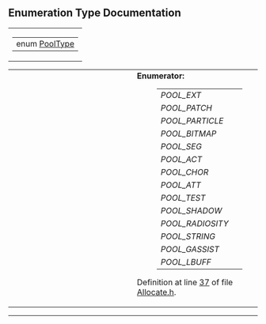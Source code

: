 ## Enumeration Type Documentation

<span id="0be386025915d7408807aa8c7ffeaadb" class="anchor"></span>

<table class="mdTable" data-cellpadding="2" data-cellspacing="0">
<colgroup>
<col style="width: 100%" />
</colgroup>
<tbody>
<tr>
<td class="mdRow"><table data-cellpadding="0" data-cellspacing="0" data-border="0">
<tbody>
<tr>
<td class="md" data-nowrap="" data-valign="top">enum <a href="Allocate_8h.md#0be386025915d7408807aa8c7ffeaadb" class="el">PoolType</a></td>
</tr>
</tbody>
</table></td>
</tr>
</tbody>
</table>

<table data-cellspacing="5" data-cellpadding="0" data-border="0">
<colgroup>
<col style="width: 50%" />
<col style="width: 50%" />
</colgroup>
<tbody>
<tr>
<td> </td>
<td><dl>
<dt><strong>Enumerator:</strong></dt>
<dd>
<table data-border="0" data-cellspacing="2" data-cellpadding="0">
<tbody>
<tr>
<td data-valign="top"><em><span id="0be386025915d7408807aa8c7ffeaadb4b5856626798f180010feeab64637c59" class="anchor"></span>POOL_EXT</em> </td>
<td></td>
</tr>
<tr>
<td data-valign="top"><em><span id="0be386025915d7408807aa8c7ffeaadbdb9a638ecf87d641231ef43523675254" class="anchor"></span>POOL_PATCH</em> </td>
<td></td>
</tr>
<tr>
<td data-valign="top"><em><span id="0be386025915d7408807aa8c7ffeaadbab2f9c09b27d4f475f13247aba5142fb" class="anchor"></span>POOL_PARTICLE</em> </td>
<td></td>
</tr>
<tr>
<td data-valign="top"><em><span id="0be386025915d7408807aa8c7ffeaadb88a896f1f93c09729feb0aa38c9e8dd6" class="anchor"></span>POOL_BITMAP</em> </td>
<td></td>
</tr>
<tr>
<td data-valign="top"><em><span id="0be386025915d7408807aa8c7ffeaadb522b5bafe02446adbbdb42c75fe9b83d" class="anchor"></span>POOL_SEG</em> </td>
<td></td>
</tr>
<tr>
<td data-valign="top"><em><span id="0be386025915d7408807aa8c7ffeaadb60a7543136349842214fe5de33dc7d0c" class="anchor"></span>POOL_ACT</em> </td>
<td></td>
</tr>
<tr>
<td data-valign="top"><em><span id="0be386025915d7408807aa8c7ffeaadb05a6c08eb182407c339a1d47f3d7a727" class="anchor"></span>POOL_CHOR</em> </td>
<td></td>
</tr>
<tr>
<td data-valign="top"><em><span id="0be386025915d7408807aa8c7ffeaadb85e04d906014cf8cd2d7de663764a4ef" class="anchor"></span>POOL_ATT</em> </td>
<td></td>
</tr>
<tr>
<td data-valign="top"><em><span id="0be386025915d7408807aa8c7ffeaadbd473f8584f245851e181928c7dd64d14" class="anchor"></span>POOL_TEST</em> </td>
<td></td>
</tr>
<tr>
<td data-valign="top"><em><span id="0be386025915d7408807aa8c7ffeaadb16bd278227ed13984cde2ea2b3e55b1a" class="anchor"></span>POOL_SHADOW</em> </td>
<td></td>
</tr>
<tr>
<td data-valign="top"><em><span id="0be386025915d7408807aa8c7ffeaadb9291cf1573f9ff1b072ccb7a09ccf625" class="anchor"></span>POOL_RADIOSITY</em> </td>
<td></td>
</tr>
<tr>
<td data-valign="top"><em><span id="0be386025915d7408807aa8c7ffeaadb593a9bfa68f74f8dad32118f8f8a4786" class="anchor"></span>POOL_STRING</em> </td>
<td></td>
</tr>
<tr>
<td data-valign="top"><em><span id="0be386025915d7408807aa8c7ffeaadb1875af9bce833d69dcb30cb82ddef6f8" class="anchor"></span>POOL_GASSIST</em> </td>
<td></td>
</tr>
<tr>
<td data-valign="top"><em><span id="0be386025915d7408807aa8c7ffeaadb5bb425fa5fbcc1db70ac7983dd57c639" class="anchor"></span>POOL_LBUFF</em> </td>
<td></td>
</tr>
</tbody>
</table>
</dd>
</dl>
<p>Definition at line <a href="Allocate_8h-source.md#l00037" class="el">37</a> of file <a href="Allocate_8h-source.md" class="el">Allocate.h</a>.</p></td>
</tr>
</tbody>
</table>

------------------------------------------------------------------------

